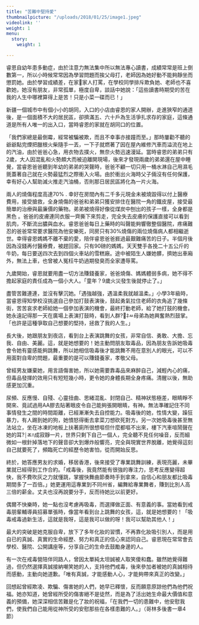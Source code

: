 ```yaml
---
title: "苦難中堅持愛"
thumbnailpicture: "/uploads/2018/01/25/image1.jpeg"
videolink: ''
weight: 1
menu:
  story:
    weight: 1

---
```

睿恩自幼年患多動症，由於注意力無法集中所以無法專心讀書，成績常常是班上倒數第一，所以小時候常常因為學習問題而挨父母打，老師因為她好動不能夠靜坐而懲罰她。由於學習成績差，在家家人打罵，在學校同學排斥欺負她、老師也不喜歡她，她沒有朋友，非常孤單，極度自卑，談話中她說：「這些讀書時期受的苦在我的人生中哪裡算得上是苦！只是小菜一碟而已！」

新疆一個城市中有個小小的胡同，入口的小店由睿恩的家人開辦，走進狹窄的通道後，是一個面積不大的居民區，卻擠滿五、六十戶為生活爭扎求存的家庭，這條通道是所有人唯一的出入口，當時睿恩的家就在胡同口的位置。

「我們家總是最倒霉，經常被騙被欺，而且不幸事亦接蹱而至。」那時屢勸不聽的爺爺點完煙把臘根火柴隨手一丟，一下子就燃著了因在屋內維修汽車而溢流在地上的汽油，由於爸爸心急，用衣物去撲火，無奈火勢迅速漫延。當時睿恩的弟弟只有2歲，大人因混亂和火勢頗大而被迫離開現場，後來才發現兩歲的弟弟還在屋中睡覺，當睿恩爸爸聽到年幼的弟弟的哭聲時，爸爸不顧一切只用一桶水淋自己用濕毛氈蓋著自己就在火勢最猛烈之際衝入火場。由於衝出火海時父子倆沒有任何保護，幸有好心人幫助滅火推走汽油桶，否則那日居民區將化為一片火海。

兩人的燒傷程度高達70% . 幸好在房間內有二千多元現金未被燒毀得以付上醫療費用，接受搶救，全身燒傷的爸爸和弟弟只獲安排住在醫院一角的鐵皮屋，接受最簡單的治療與最廉價的藥物。弟弟被燒得好像從煤炭中刨出的孩子一樣，全身都是黑色 。爸爸的皮膚連同衣服一齊撕下來剪走，完全失去皮膚的保護直接可以看到肌肉，不斷流出膿與血水。睿恩爸爸每日上藥時的叫聲能夠響徹整個醫院，疼痛難忍的爸爸常常要求醫院為他安樂死，同房只有30%燒傷的兩位燒傷病人都相繼逝世。幸得睿恩媽媽不離不棄的愛，陪伴睿恩爸爸捱過最艱難痛苦的日子。半個月後因為沒錢再付醫療費，被趕回家。只有90磅的媽媽，天天雙手各挽二十五公斤的牛奶，每日要送四次去到四個火車站的雪糕廠。途中被陌生人嫌她髒，擠她出車廂外，無法上車，也曾被人冤枉牛奶過期發臭而全家遭辱罵。

九歲開始，睿恩就要用盡一切方法賺錢養家，爸爸燒傷、媽媽體弱多病，她不得不擔起家庭的責任成為一個小大人。「童年？9歲火災發生後就停止了。」

盡管苦難連連，並沒有擊沉她。「遇強越強，遇溫柔我就越溫柔。」小學3年級時，當睿恩得知學校沒挑選自己參加打鼓表演後，鼓起勇氣拉住老師的衣角追了幾條街，苦苦哀求老師給她一個參加表演的機會，最終打動老師，給了她打鼓的機會。她永遠記得那一天在廣場上表演打鼓時，看到人群?￧ﾈﾶ母弟為她興奮熱烈鼓掌。「也許是這種爭取自己想要的堅持，拯救了我的人生。」

長大後，她跟朋友到夜店，看到台上表演跳舞的女孩，非常自信、勇敢、大擔、忘我、自由、美麗。這，就是她想要的！她主動問朋友取毒品，因為朋友告訴她吸毒會令她有靈感能夠跳舞，所以她相信吸毒後才能跳舞不用在意別人的眼光，可以不用面對自卑的問題，最重要的是可以賺錢養家，孝敬父母。

曾經男友嫌棄她，用言語傷害她，所以她需要靠毒品來麻醉自己，減輕內心的痛，但毒品發揮的效用只有短短幾小時，更令她的身體長期全身疼痛。清醒以後，無助感更加沉重。

尿頻、反應慢、自殘、心靈扭曲、思緒混亂、封閉自己、精神狀態極差，眼睛睜不開來、竟試過用AA膠去貼著眼皮令自己能夠張開眼睛，有神。無法準確記住不同事情發生之間的時間距離，已經漸漸失去自控能力。吸毒後的她，性情大變，躁狂暴力，有人踢到她的狗，她憤怒得衝去拿菜刀想砍死對方。另一次她吸毒後甚至無法站立，坐在冰凍的地板上扶著廁所很想嘔但什麼都嘔不出來，樓下汽車喧鬧聲在她的耳?￨ﾮﾊ成寂靜一片，世界只剩下自己一個人，完全聽不見任何噪音，反而細微如一根針掉落地下的聲音卻大到爆炸般響亮，完全與現實世界脫離，她覺得這刻自己就要死了，頻臨死亡的經歷令她害怕，從而開始反思。

終於，她答應男友的求婚，移居香港，後來接受了專業跳舞訓練，表現亮麗，未畢業就已經得到工作合約。「戒毒後，我竟然能有很強的專注力，思考反應變得超快，我不費吹灰之力就懂跳，掌握快舞曲節奏時手到拿來，自信心和朋友都比吸毒期間多了一百倍。」她更運用這專業到不同州省，編舞給專業舞者，賺到比別人高三倍的薪金。丈夫也沒再說要分手，反而待她比以前更好。

偶爾不快樂時，她一點也沒考慮再吸毒，而選擇做正面、有意義的事。當她看到戒毒朋輩輔導員招募單張時，像當年看到台上跳舞的女孩，這，就是她想要的！「吸毒戒毒過新生活，這就是我呀，這是我可以做的呀！我可以幫助其他人！」

最大的突破是她克服自卑，放下了多年化妝的習慣，不再靠化妝吸引別人，而是用自已的真誠、真實的生命經歷、努力和真正的信心來認同自己。睿恩現在常常會去學校、醫院、公開講座等，分享自己的生命去鼓勵身邊的人。

有一次在戒毒營陪伴同路人，曾因太單純太坦誠被人取笑傻和蠢。雖然她覺得難過，但仍然選擇真誠接納嘲笑她的人，支持他們戒毒，後來參加者被她的真誠相待而感動，主動向她道歉。「唯有真誠，才能感動人心，才能夠帶來真正的改變。」

回想起曾經欺凌、欺騙、傷害她的人們，她早已釋懷，反而願意原諒他們為他們祝福。她亦知道，她曾經所受的傷害絕不是徒然，而是為了活出她生命最大價值和意義的預備，她深深相信苦難是化了妝的祝福，「在我們一切的患難中，他安慰我們，使我們自己能用從神所受的安慰那些在各樣患難的人。」（哥林多後書一章4節）

